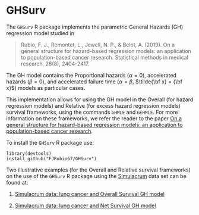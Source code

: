 # GHSurv
The `GHSurv` R package implements the parametric General Hazards (GH) regression model studied in 

> Rubio, F. J., Remontet, L., Jewell, N. P., & Belot, A. (2019). On a general structure for hazard-based regression models: 
an application to population-based cancer research. Statistical methods in medical research, 28(8), 2404-2417.

The GH model contains the Proportional hazards ($\alpha=0$), accelerated hazards ($\beta=0$), and accelerated failure time ($\alpha = \beta$, $\tilde{\bf x} = {\bf x}$) models as particular cases. 

This implementation allows for using the GH model in the Overall (for hazard regression models) and Relative (for excess hazard regression models) 
survival frameworks, using the commands `GHMLE` and `GEHMLE`. For more information on these frameworks, we refer the reader to the paper
[On a general structure for hazard-based regression models: an application to population-based cancer research](https://doi.org/10.1177%2F0962280218782293).

To install the `GHSurv` R package use:

```
library(devtools)
install_github("FJRubio67/GHSurv")
```


Two illustrative examples (for the Overall and Relative survival frameworks) on the use of the `GHSurv` R package using the [Simulacrum](https://rpubs.com/FJRubio/GHSimulacrum) data set can be found at:

1. [Simulacrum data: lung cancer and Overall Survival GH model](https://rpubs.com/FJRubio/GHSimulacrum)

2. [Simulacrum data: lung cancer and Net Survival GH model](https://rpubs.com/FJRubio/GEHSimulacrum)
